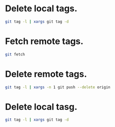 # Delete local tags.

```bash
git tag -l | xargs git tag -d
```

# Fetch remote tags.
```bash
git fetch
```

# Delete remote tags.
```bash
git tag -l | xargs -n 1 git push --delete origin
```

# Delete local tasg.
```bash
git tag -l | xargs git tag -d
```